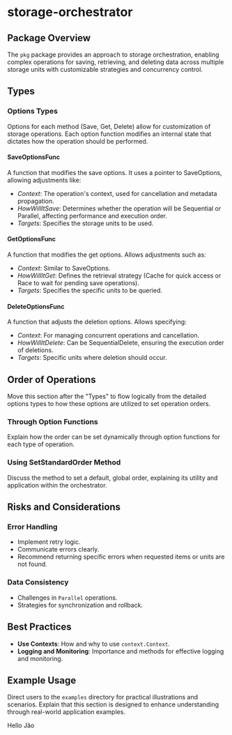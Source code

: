 # storage-orchestrator

## Package Overview

The `pkg` package provides an approach to storage orchestration, enabling complex operations for saving, retrieving, and deleting data across multiple storage units with customizable strategies and concurrency control.

## Types

### Options Types

Options for each method (Save, Get, Delete) allow for customization of storage operations. Each option function modifies an internal state that dictates how the operation should be performed.

#### SaveOptionsFunc

A function that modifies the save options. It uses a pointer to SaveOptions, allowing adjustments like:

- *Context*: The operation's context, used for cancellation and metadata propagation.
- *HowWillItSave*: Determines whether the operation will be Sequential or Parallel, affecting performance and execution order.
- *Targets*: Specifies the storage units to be used.

#### GetOptionsFunc

A function that modifies the get options. Allows adjustments such as:

- *Context*: Similar to SaveOptions.
- *HowWillItGet*: Defines the retrieval strategy (Cache for quick access or Race to wait for pending save operations).
- *Targets*: Specifies the specific units to be queried.

#### DeleteOptionsFunc

A function that adjusts the deletion options. Allows specifying:

- *Context*: For managing concurrent operations and cancellation.
- *HowWillItDelete*: Can be SequentialDelete, ensuring the execution order of deletions.
- *Targets*: Specific units where deletion should occur.



## Order of Operations

Move this section after the "Types" to flow logically from the detailed options types to how these options are utilized to set operation orders.

### Through Option Functions

Explain how the order can be set dynamically through option functions for each type of operation.

### Using SetStandardOrder Method

Discuss the method to set a default, global order, explaining its utility and application within the orchestrator.

## Risks and Considerations

### Error Handling

- Implement retry logic.
- Communicate errors clearly.
- Recommend returning specific errors when requested items or units are not found.

### Data Consistency

- Challenges in `Parallel` operations.
- Strategies for synchronization and rollback.

## Best Practices

- **Use Contexts**: How and why to use `context.Context`.
- **Logging and Monitoring**: Importance and methods for effective logging and monitoring.

## Example Usage

Direct users to the `examples` directory for practical illustrations and scenarios. Explain that this section is designed to enhance understanding through real-world application examples.

Hello Jão
